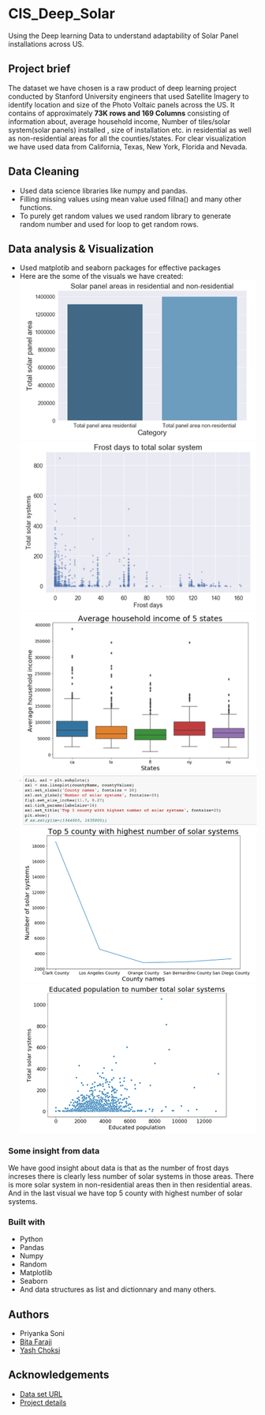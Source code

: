 # CIS_Deep_Solar
Using the Deep learning Data to understand adaptability of Solar Panel installations across US.

## Project brief
The dataset we have chosen is a raw product of deep learning project conducted by Stanford University engineers that used Satellite Imagery to identify location and size of the Photo Voltaic panels across the US. It contains of approximately **73K rows and 169 Columns** consisting of information about, average household income, Number of tiles/solar system(solar panels) installed , size of installation etc. in residential as well as non-residential areas for all the counties/states. For clear visualization we have used data from California, Texas, New York, Florida and Nevada.

## Data Cleaning
* Used data science libraries like numpy and pandas. 
* Filling missing values using mean value used fillna() and many other functions.
* To purely get random values we used random library to generate random number and used for loop to get random rows.

## Data analysis & Visualization
* Used matplotib and seaborn packages for effective packages
* Here are the some of the visuals we have created:
![Solar panel in residential and non-residential](./Picture1.png)
![Solar panel in residential and non-residential](./Picture2.png)
![Solar panel in residential and non-residential](./Picture3.png)
![Solar panel in residential and non-residential](./Picture4.png)
![Solar panel in residential and non-residential](./Picture5.png)

### Some insight from data
We have good insight about data is that as the number of frost days increses there is clearly less number of solar systems in those areas. There is more solar system in non-residential areas then in then residential areas. And in the last visual we have top 5 county with highest number of solar systems.

### Built with
* Python
* Pandas
* Numpy
* Random
* Matplotlib
* Seaborn
* And data structures as list and dictionnary and many others.

## Authors
* Priyanka Soni
* [Bita Faraji](https://www.linkedin.com/in/bita-f-a9889811b/)
* [Yash Choksi](https://www.linkedin.com/in/choksiyash/)

## Acknowledgements
* [Data set URL](https://www.kaggle.com/tunguz/deep-solar-dataset)
* [Project details](http://web.stanford.edu/group/deepsolar/home)
